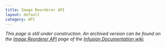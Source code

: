 ```yaml
---
title: Image Reorderer API
layout: default
category: API
---
```


_This page is still under construction. An archived version can be found on the [Image Reorderer API](http://wiki.fluidproject.org/display/docs/Image+Reorderer+API) page of the [Infusion Documentation wiki](http://wiki.fluidproject.org/display/docs/Infusion+Documentation)._
